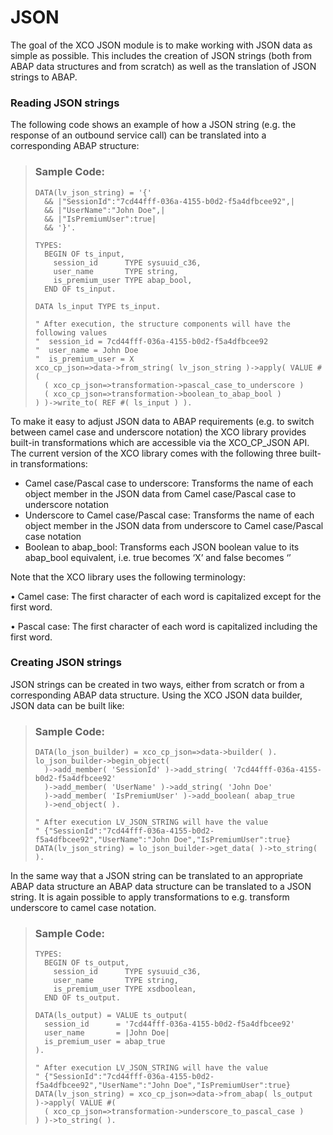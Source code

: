 <!-- loio492ccdb87b224a35a8ed20e53325dfce -->

# JSON



The goal of the XCO JSON module is to make working with JSON data as simple as possible. This includes the creation of JSON strings \(both from ABAP data structures and from scratch\) as well as the translation of JSON strings to ABAP.



### Reading JSON strings

The following code shows an example of how a JSON string \(e.g. the response of an outbound service call\) can be translated into a corresponding ABAP structure:

> ### Sample Code:  
> ```lang-abap
> DATA(lv_json_string) = '{'
>   && |"SessionId":"7cd44fff-036a-4155-b0d2-f5a4dfbcee92",|
>   && |"UserName":"John Doe",|
>   && |"IsPremiumUser":true|
>   && '}'.
> 
> TYPES:
>   BEGIN OF ts_input,
>     session_id      TYPE sysuuid_c36,
>     user_name       TYPE string,
>     is_premium_user TYPE abap_bool,
>   END OF ts_input.
> 
> DATA ls_input TYPE ts_input.
> 
> " After execution, the structure components will have the following values
> "  session_id = 7cd44fff-036a-4155-b0d2-f5a4dfbcee92
> "  user_name = John Doe
> "  is_premium_user = X
> xco_cp_json=>data->from_string( lv_json_string )->apply( VALUE #(
>   ( xco_cp_json=>transformation->pascal_case_to_underscore )
>   ( xco_cp_json=>transformation->boolean_to_abap_bool )
> ) )->write_to( REF #( ls_input ) ).
> ```

To make it easy to adjust JSON data to ABAP requirements \(e.g. to switch between camel case and underscore notation\) the XCO library provides built-in transformations which are accessible via the XCO\_CP\_JSON API. The current version of the XCO library comes with the following three built-in transformations:

-   Camel case/Pascal case to underscore: Transforms the name of each object member in the JSON data from Camel case/Pascal case to underscore notation
-   Underscore to Camel case/Pascal case: Transforms the name of each object member in the JSON data from underscore to Camel case/Pascal case notation
-   Boolean to abap\_bool: Transforms each JSON boolean value to its abap\_bool equivalent, i.e. true becomes ‘X’ and false becomes ‘’

Note that the XCO library uses the following terminology:

• Camel case: The first character of each word is capitalized except for the first word.

• Pascal case: The first character of each word is capitalized including the first word.



### Creating JSON strings

JSON strings can be created in two ways, either from scratch or from a corresponding ABAP data structure. Using the XCO JSON data builder, JSON data can be built like:

> ### Sample Code:  
> ```lang-abap
> DATA(lo_json_builder) = xco_cp_json=>data->builder( ).
> lo_json_builder->begin_object(
>   )->add_member( 'SessionId' )->add_string( '7cd44fff-036a-4155-b0d2-f5a4dfbcee92'
>   )->add_member( 'UserName' )->add_string( 'John Doe'
>   )->add_member( 'IsPremiumUser' )->add_boolean( abap_true
>   )->end_object( ).
> 
> " After execution LV_JSON_STRING will have the value
> " {"SessionId":"7cd44fff-036a-4155-b0d2-f5a4dfbcee92","UserName":"John Doe","IsPremiumUser":true}
> DATA(lv_json_string) = lo_json_builder->get_data( )->to_string( ).
> ```

In the same way that a JSON string can be translated to an appropriate ABAP data structure an ABAP data structure can be translated to a JSON string. It is again possible to apply transformations to e.g. transform underscore to camel case notation.

> ### Sample Code:  
> ```lang-abap
> TYPES:
>   BEGIN OF ts_output,
>     session_id      TYPE sysuuid_c36,
>     user_name       TYPE string,
>     is_premium_user TYPE xsdboolean,
>   END OF ts_output.
> 
> DATA(ls_output) = VALUE ts_output(
>   session_id      = '7cd44fff-036a-4155-b0d2-f5a4dfbcee92'
>   user_name       = |John Doe|
>   is_premium_user = abap_true
> ).
> 
> " After execution LV_JSON_STRING will have the value
> " {"SessionId":"7cd44fff-036a-4155-b0d2-f5a4dfbcee92","UserName":"John Doe","IsPremiumUser":true}
> DATA(lv_json_string) = xco_cp_json=>data->from_abap( ls_output )->apply( VALUE #(
>   ( xco_cp_json=>transformation->underscore_to_pascal_case )
> ) )->to_string( ).
> ```

